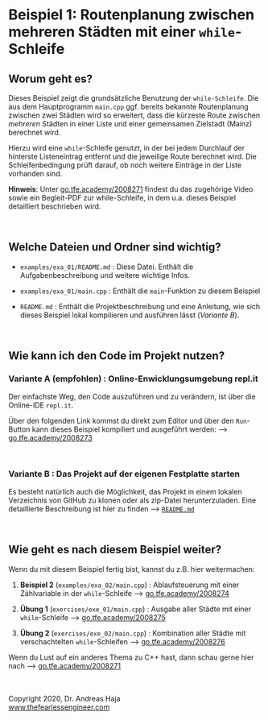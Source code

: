 # Beispiel 1: Routenplanung zwischen mehreren Städten mit einer `while`-Schleife 

## Worum geht es?
Dieses Beispiel zeigt die grundsätzliche Benutzung der `while-Schleife`. 
Die aus dem Hauptprogramm `main.cpp` ggf. bereits bekannte Routenplanung zwischen zwei Städten wird so erweitert, dass die kürzeste Route zwischen *mehreren* Städten in einer Liste und einer gemeinsamen Zielstadt (Mainz) berechnet wird. 

Hierzu wird eine `while`-Schleife genutzt, in der bei jedem Durchlauf der hinterste Listeneintrag entfernt und die jeweilige Route berechnet wird. Die Schleifenbedingung prüft darauf, ob noch weitere Einträge in der Liste vorhanden sind. 

**Hinweis**: Unter [go.tfe.academy/2008271](https://go.tfe.academy/2008271) findest du das zugehörige Video sowie ein Begleit-PDF zur while-Schleife, in dem u.a. dieses Beispiel detailliert beschrieben wird.

<br>

## Welche Dateien und Ordner sind wichtig?
- `examples/exa_01/README.md` : Diese Datei. Enthält die Aufgabenbeschreibung und weitere wichtige Infos.

- `examples/exa_01/main.cpp` : Enthält die `main`-Funktion zu diesem Beispiel

- `README.md` : Enthält die Projektbeschreibung und eine Anleitung, wie sich dieses Beispiel lokal kompilieren und ausführen lässt (*Variante B*).
  

<br>

## Wie kann ich den Code im Projekt nutzen?

###  **Variante A (empfohlen)** : Online-Enwicklungsumgebung repl.it

Der einfachste Weg, den Code auszuführen und zu verändern, ist über die Online-IDE `repl.it`. 

Über den folgenden Link kommst du direkt zum Editor und über den `Run`-Button kann dieses Beispiel kompiliert und ausgeführt werden: --> [go.tfe.academy/2008273](https://go.tfe.academy/2008273)

<br> 

###  **Variante B** : Das Projekt auf der eigenen Festplatte starten

Es besteht natürlich auch die Möglichkeit, das Projekt in einem lokalen Verzeichnis von GitHub zu klonen oder als zip-Datei herunterzuladen. Eine detaillierte Beschreibung ist hier zu finden --> [`README.md`](./../../README.md#)

<br>

## Wie geht es nach diesem Beispiel weiter? 

Wenn du mit diesem Beispiel fertig bist, kannst du z.B. hier weitermachen: 

1. **Beispiel 2** (`examples/exa_02/main.cpp`) : Ablaufsteuerung mit einer Zählvariable in der `while`-Schleife --> [go.tfe.academy/2008274](https://go.tfe.academy/2008274)

2. **Übung 1** (`exercises/exe_01/main.cpp`) : Ausgabe aller Städte mit einer `while`-Schleife --> [go.tfe.academy/2008275](https://go.tfe.academy/2008275)
   
3. **Übung 2** (`exercises/exe_02/main.cpp`) : Kombination aller Städte mit verschachtelten `while`-Schleifen --> [go.tfe.academy/2008276](https://go.tfe.academy/2008276)


Wenn du Lust auf ein anderes Thema zu C++ hast, dann schau gerne hier nach --> [go.tfe.academy/2008271](https://go.tfe.academy/2008271) 

<br><br>
Copyright 2020, Dr. Andreas Haja
<br>
www.thefearlessengineer.com